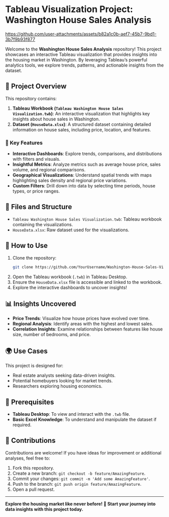 # Tableau Visualization Project: Washington House Sales Analysis

https://github.com/user-attachments/assets/b82a1c0b-aef7-45b7-9bd1-3b7f9b93f877

Welcome to the **Washington House Sales Analysis** repository! This project showcases an interactive Tableau visualization that provides insights into the housing market in Washington. By leveraging Tableau’s powerful analytics tools, we explore trends, patterns, and actionable insights from the dataset.

## 🚀 Project Overview

This repository contains:
1. **Tableau Workbook (`Tableau Washington House Sales Visualization.twb`)**: An interactive visualization that highlights key insights about house sales in Washington.
2. **Dataset (`HouseData.xlsx`)**: A structured dataset containing detailed information on house sales, including price, location, and features.

### 🌟 Key Features

- **Interactive Dashboards**: Explore trends, comparisons, and distributions with filters and visuals.
- **Insightful Metrics**: Analyze metrics such as average house price, sales volume, and regional comparisons.
- **Geographical Visualizations**: Understand spatial trends with maps highlighting sales density and regional price variations.
- **Custom Filters**: Drill down into data by selecting time periods, house types, or price ranges.

## 📂 Files and Structure

- `Tableau Washington House Sales Visualization.twb`: Tableau workbook containing the visualizations.
- `HouseData.xlsx`: Raw dataset used for the visualizations.

## 🔧 How to Use

1. Clone the repository:
   ```bash
   git clone https://github.com/YourUsername/Washington-House-Sales-Visualization.git
   ```
2. Open the Tableau workbook (`.twb`) in Tableau Desktop.
3. Ensure the `HouseData.xlsx` file is accessible and linked to the workbook.
4. Explore the interactive dashboards to uncover insights!

## 📊 Insights Uncovered

- **Price Trends**: Visualize how house prices have evolved over time.
- **Regional Analysis**: Identify areas with the highest and lowest sales.
- **Correlation Insights**: Examine relationships between features like house size, number of bedrooms, and price.

## 🌍 Use Cases

This project is designed for:
- Real estate analysts seeking data-driven insights.
- Potential homebuyers looking for market trends.
- Researchers exploring housing economics.

## 📌 Prerequisites

- **Tableau Desktop**: To view and interact with the `.twb` file.
- **Basic Excel Knowledge**: To understand and manipulate the dataset if required.

## 🤝 Contributions

Contributions are welcome! If you have ideas for improvement or additional analyses, feel free to:
1. Fork this repository.
2. Create a new branch: `git checkout -b feature/AmazingFeature`.
3. Commit your changes: `git commit -m 'Add some AmazingFeature'`.
4. Push to the branch: `git push origin feature/AmazingFeature`.
5. Open a pull request.

---

**Explore the housing market like never before! 🚪 Start your journey into data insights with this project today.**

